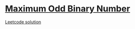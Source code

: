 <h1><a href="https://leetcode.com/problems/maximum-odd-binary-number/description/" target="_blank">Maximum Odd Binary Number</a></h1>

[Leetcode solution](https://leetcode.com/problems/maximum-odd-binary-number/solutions/4803869/maximum-odd-binary-number-optimal-solution-in-c-b)